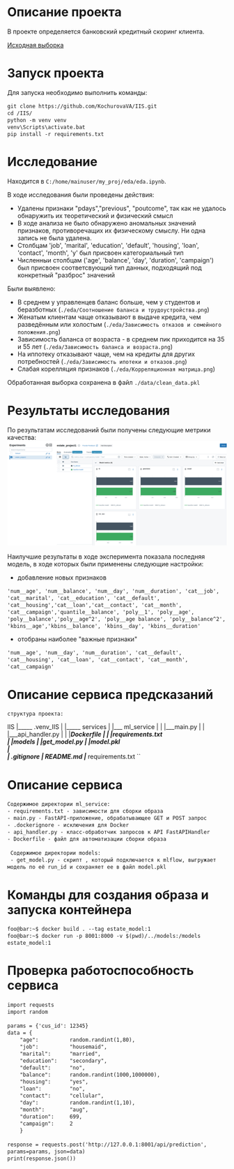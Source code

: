 # Описание проекта
В проекте определяется банковский кредитный скоринг клиента.

[Исходная выборка ](https://www.kaggle.com/datasets/kapturovalexander/bank-credit-scoring/data)

# Запуск проекта
Для запуска необходимо выполнить команды:
```
git clone https://github.com/KochurovaVA/IIS.git
cd /IIS/
python -m venv venv
venv\Scripts\activate.bat
pip install -r requirements.txt
```
# Исследование

Находится в `C:/home/mainuser/my_proj/eda/eda.ipynb`. 

В ходе исследования были проведены действия:
* Удалены признаки "pdays","previous", "poutcome", так как не удалось обнаружить их теоретический и физический смысл
* В ходе анализа не было обнаружено аномальных значений признаков, противоречащих их физическому смыслу. Ни одна запись не была удалена.
* Столбцам 'job', 'marital', 'education', 'default', 'housing', 'loan', 'contact', 'month', 'y' был присвоен категориальный тип
* Численныи столбцам ('age', 'balance', 'day', 'duration', 'campaign') был присвоен соответсвующий тип данных, подходящий под конкретный "разброс" значений

Были выявлено: 
* В среднем у управленцев баланс больше, чем у студентов и беразботных (`./eda/Соотношение баланса и трудоустройства.png`)
* Женатым клиентам чаще отказывают в выдаче кредита, чем разведённым или холостым (`./eda/Зависимость отказов и семейного положения.png`)
* Зависимость баланса от возраста - в среднем пик приходится на 35 и 55 лет (`./eda/Зависимость баланса и возраста.png`)
* На иппотеку отказывают чаще, чем на кредиты для других потребностей (`./eda/Зависимость ипотеки и отказов.png`)
* Слабая корелляция признаков (`./eda/Корреляционная матрица.png`)

Обработанная выборка сохранена в файл `./data/clean_data.pkl`

# Результаты исследования

По результатам исследований были получены следующие метрики качества:
![alt text](image.png)

Наилучшие результаты в ходе эксперимента показала последняя модель, в ходе которых были применены следующие настройки:
* добавление новых признаков

```
'num__age', 'num__balance', 'num__day', 'num__duration', 'cat__job',
'cat__marital', 'cat__education', 'cat__default', 'cat__housing','cat__loan','cat__contact', 'cat__month', 'cat__campaign','quantile__balance', 'poly__1', 'poly__age', 'poly__balance','poly__age^2', 'poly__age balance', 'poly__balance^2', 'kbins__age','kbins__balance', 'kbins__day', 'kbins__duration'
```

* отобраны наиболее "важные признаки"

```
'num__age', 'num__day', 'num__duration', 'cat__default', 'cat__housing', 'cat__loan', 'cat__contact', 'cat__month', 'cat__campaign'
```

# Описание сервиса предсказаний

```
структура проекта:
```
IIS
 |_____ .venv_IIS
 |
 |_____ services
 |       |___ ml_service
 |       |      |___main.py
 |       |      |___api_handler.py
 |       |      |___Dockerfile
 |       |      |___requirements.txt  
 |       |___models
 |              |___get_model.py
 |              |___model.pkl   
 |              
 |_____ .gitignore
 |_____ README.md
 |_____ requirements.txt
 ``

 # Описание сервиса

 ```
 Cодержимое директории ml_service:
 - requirements.txt - зависимости для сборки образа
 - main.py - FastAPI-приложение, обрабатывающее GET и POST запрос
 - .dockerignore - исключения для Docker
 - api_handler.py - класс-обработчик запросов к API FastAPIHandler
 - Dockerfile - файл для автоматизации сборки образа

  Cодержимое директории models:
  - get_model.py - скрипт , который подключается к mlflow, выгружает модель по её run_id и сохраняет ее в файл model.pkl
  ```

#  Команды для создания образа и запуска контейнера

```
foo@bar:~$ docker build . --tag estate_model:1
foo@bar:~$ docker run -p 8001:8000 -v $(pwd)/../models:/models estate_model:1

```

# Проверка работоспособность сервиса

```
import requests
import random

params = {'cus_id': 12345}
data = {
    "age":          random.randint(1,80),
    "job":          "housemaid",
    "marital":	    "married",
    "education":	"secondary",
    "default":	    "no",
    "balance":	    random.randint(1000,1000000),
    "housing":	    "yes",
    "loan":	        "no",
    "contact":	    "cellular",
    "day":	        random.randint(1,10),
    "month":	    "aug",
    "duration":     699,
    "campaign":     2
    } 

response = requests.post('http://127.0.0.1:8001/api/prediction', params=params, json=data)
print(response.json())
```
